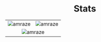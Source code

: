 <h1 align="center">Stats</h1>
<table align="center">
  <tr>
    <td align=center><img align=center src="https://github-profile-trophy.vercel.app/?username=amraze&theme=onedark" alt="amraze" /></td>
    <td align=center><img align=center src="https://github-readme-stats.vercel.app/api/top-langs/?username=amraze&hide_progress=true&theme=transparent&hide_border=true" alt="amraze" /></td>
  </tr>
  <tr>
    <td align=center colspan=2><img  src="https://github-readme-streak-stats.herokuapp.com/?user=amraze&theme=transparent&hide_border=true" alt="amraze" /></td>
  </tr>
</table>



